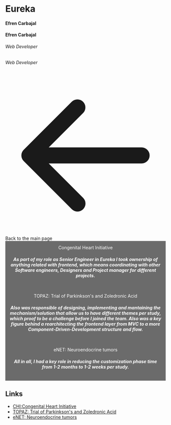 <script setup>
  import { ref } from 'vue';
  import { withBase } from 'vitepress';
  const slide = ref('first');
</script>


<div class="mt-8">
  <div class="row">
    <div class="col-12">
      <h1 class="text-center m-0 p-0"> Eureka </h1>
      <h4 class="hide sm:block mb-0 pb-0 mt-4"> Efren Carbajal </h4>
      <h4 class="sm:hide text-center mb-0 pb-0 mt-4"> Efren Carbajal </h4>
      <h6 class="hide sm:block mt-4"> Web Developer </h6>
      <h6 class="sm:hide text-center mt-4"> Web Developer </h6>
      <a class="flex items-center no-underline hover:underline text-inherit text-sm md:text-base underline my-5" :href="withBase('/')"><svg xmlns="http://www.w3.org/2000/svg" viewBox="0 0 20 20" fill="currentColor" aria-hidden="true" class="mr-3 h-5 w-5 text-primary"><path fill-rule="evenodd" d="M9.707 16.707a1 1 0 01-1.414 0l-6-6a1 1 0 010-1.414l6-6a1 1 0 011.414 1.414L5.414 9H17a1 1 0 110 2H5.414l4.293 4.293a1 1 0 010 1.414z" clip-rule="evenodd"></path></svg>Back to the main page</a>
    </div>
  </div>
  <div class="row mx-auto">
    <div class="col-12">
      <q-responsive :ratio="16/9" style="max-width: 100%;" class="box-shadow">
        <q-carousel
          arrows
          animated
          v-model="slide"
          height="400px"
        >
          <q-carousel-slide name="first" img-src="./chi3.png">
            <div class="absolute-bottom dark-custom-caption">
              <div class="hide md:block text-h2 text-white">Congenital Heart Initiative</div>
              <h5 class="hide md:block text-white">
                As part of my role as Senior Engineer in Eureka I took ownership of anything related with frontend, which means coordinating with other Software engineers, Designers and Project manager for different projects.
              </h5>
            </div>
          </q-carousel-slide>
          <q-carousel-slide name="second" img-src="./topaz.png">
            <div class="absolute-bottom dark-custom-caption">
              <div class="hide md:block text-h2">TOPAZ: Trial of Parkinkson's and Zoledronic Acid</div>
              <h5 class="hide md:block text-white">
               Also was responsible of designing, implementing and mantaining the mechanism/solution that allow us to have different themes per study, which proof to be a challenge before I joined the team. Also was a key figure behind a rearchitecting the frontend layer from MVC to a more Component-Driven-Development structure and flow. 
              </h5>
            </div>
          </q-carousel-slide>
          <q-carousel-slide name="third" img-src="./enet.png">
            <div class="absolute-bottom dark-custom-caption">
              <div class="hide md:block text-h2">eNET: Neuroendocrine tumors</div>
              <h5 class="hide md:block text-white">
                All in all, I had a key role in reducing the customization phase time from 1-2 months to 1-2 weeks per study.
              </h5>
            </div>
          </q-carousel-slide>
        </q-carousel>
      </q-responsive>
    </div>
  </div>
</div>

Links
-----

- [CHI:Congenital Heart Initiative][1]
- [TOPAZ: Trial of Parkinkson's and Zoledronic Acid][2]
- [eNET: Neuroendocrine tumors][3]

[3]: https://enet.eurekaplatform.org/?locale=en
[2]: https://topaz.eurekaplatform.org/
[1]: https://chdinitiative.eurekaplatform.org/

<style>
  .custom-caption {
    text-align: center;
    padding: 12px;
    color: #fff;
    background-color: #0000006d;
  }
  .dark-custom-caption {
    text-align: center;
    padding: 12px;
    color: #fff;
    background-color: #555d;
  }
  .q-icon {
    background: #0000006d;
    border-radius: 100%;
    transform: scale(1.5);
  }
 .box-shadow {
		box-shadow: 3px 3px 14px -1px rgba(0,0,0,0.53);
		-webkit-box-shadow: 3px 3px 14px -1px rgba(0,0,0,0.53);
		-moz-box-shadow: 3px 3px 14px -1px rgba(0,0,0,0.53);
 }
</style>
